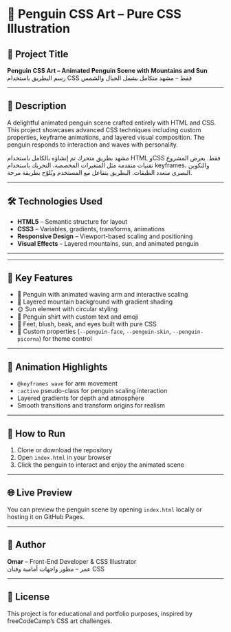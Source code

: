 # 🐧 Penguin CSS Art – Pure CSS Illustration

## 📝 Project Title  
**Penguin CSS Art – Animated Penguin Scene with Mountains and Sun**  
رسم البطريق باستخدام CSS فقط – مشهد متكامل يشمل الجبال والشمس

---

## 🎯 Description  
A delightful animated penguin scene crafted entirely with HTML and CSS. This project showcases advanced CSS techniques including custom properties, keyframe animations, and layered visual composition. The penguin responds to interaction and waves with personality.

مشهد بطريق متحرك تم إنشاؤه بالكامل باستخدام HTML وCSS فقط. يعرض المشروع تقنيات متقدمة مثل المتغيرات المخصصة، التحريك باستخدام keyframes، والتكوين البصري متعدد الطبقات. البطريق يتفاعل مع المستخدم ويُلوّح بطريقة مرحة.

---

## 🛠️ Technologies Used  
- **HTML5** – Semantic structure for layout  
- **CSS3** – Variables, gradients, transforms, animations  
- **Responsive Design** – Viewport-based scaling and positioning  
- **Visual Effects** – Layered mountains, sun, and animated penguin

---


---

## 🧩 Key Features  
- 🐧 Penguin with animated waving arm and interactive scaling  
- 🌄 Layered mountain background with gradient shading  
- 🌞 Sun element with circular styling  
- 👕 Penguin shirt with custom text and emoji  
- 🦶 Feet, blush, beak, and eyes built with pure CSS  
- 🎨 Custom properties (`--penguin-face`, `--penguin-skin`, `--penguin-picorna`) for theme control

---

## 🎨 Animation Highlights  
- `@keyframes wave` for arm movement  
- `:active` pseudo-class for penguin scaling interaction  
- Layered gradients for depth and atmosphere  
- Smooth transitions and transform origins for realism

---

## 🚀 How to Run  
1. Clone or download the repository  
2. Open `index.html` in your browser  
3. Click the penguin to interact and enjoy the animated scene

---

## 🌐 Live Preview  
You can preview the penguin scene by opening `index.html` locally or hosting it on GitHub Pages.

---

## 📌 Author  
**Omar** – Front-End Developer & CSS Illustrator  
عمر – مطور واجهات أمامية وفنان CSS

---

## 📢 License  
This project is for educational and portfolio purposes, inspired by freeCodeCamp’s CSS art challenges.